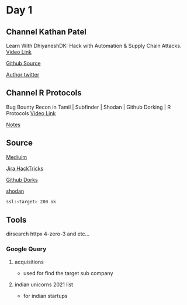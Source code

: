 # Day 1
## Channel Kathan Patel

Learn With DhiyaneshDK: Hack with Automation & Supply Chain Attacks.
[Video Link](https://www.youtube.com/watch?v=RaLqmaP9fZI)

[Github Source](https://dhiyaneshgeek.github.io/)

[Author twitter](https://twitter.com/DhiyaneshDK)

## Channel R Protocols
Bug Bounty Recon in Tamil | Subfinder | Shodan | Github Dorking | R Protocols
[Video Link](https://www.youtube.com/watch?v=CfAJFcTVwJE)

[Notes](https://www.taskade.com/d/N28M9ZfNMMBsvo8M?share=view&view=xdC9GsyDhkV9gTfP)

## Source

[Mediuim](https://infosecwriteups.com/an-effective-5-min-recon-leads-to-a-hall-of-fame-ae7f20e5cf1a)

[Jira HackTricks](https://book.hacktricks.xyz/pentesting/pentesting-web/jira)

[Github Dorks](https://dorks.faisalahmed.me/)

[shodan](https://www.shodan.io/)
```bash
ssl:<target> 200 ok
```

## Tools
dirsearch
httpx
4-zero-3 and etc...

### Google Query

1. <target> acquisitions
    -   used for find the target sub company

2.  indian unicorns 2021 list
    - for indian startups